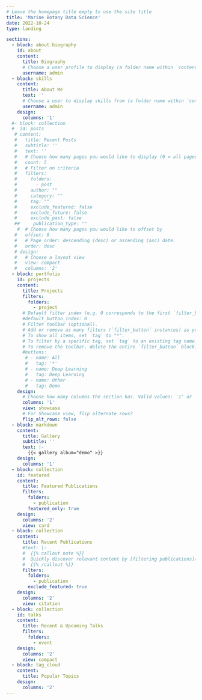```yaml
---
# Leave the homepage title empty to use the site title
title: 'Marine Botany Data Science'
date: 2022-10-24
type: landing

sections:
  - block: about.biography
    id: about
    content:
      title: Biography
      # Choose a user profile to display (a folder name within `content/authors/`)
      username: admin
  - block: skills
    content:
      title: About Me
      text: ''
      # Choose a user to display skills from (a folder name within `content/authors/`)
      username: admin
    design:
      columns: '1'
  #- block: collection
  #  id: posts
   # content:
   #   title: Recent Posts
   #   subtitle: ''
   #   text: ''
   #   # Choose how many pages you would like to display (0 = all pages)
   #   count: 5
   #   # Filter on criteria
   #   filters:
   #     folders:
   #       - post
   #     author: ""
   #     category: ""
   #     tag: ""
   #     exclude_featured: false
   #     exclude_future: false
   #     exclude_past: false
   ##     publication_type: ""
    #  # Choose how many pages you would like to offset by
   #   offset: 0
   #   # Page order: descending (desc) or ascending (asc) date.
   #   order: desc
   # design:
   #   # Choose a layout view
   #   view: compact
   #   columns: '2'
  - block: portfolio
    id: projects
    content:
      title: Projects
      filters:
        folders:
          - project
      # Default filter index (e.g. 0 corresponds to the first `filter_button` instance below).
      #default_button_index: 0
      # Filter toolbar (optional).
      # Add or remove as many filters (`filter_button` instances) as you like.
      # To show all items, set `tag` to "*".
      # To filter by a specific tag, set `tag` to an existing tag name.
      # To remove the toolbar, delete the entire `filter_button` block.
      #buttons:
       # - name: All
       #   tag: '*'
       # - name: Deep Learning
       #   tag: Deep Learning
       # - name: Other
       #   tag: Demo
    design:
      # Choose how many columns the section has. Valid values: '1' or '2'.
      columns: '1'
      view: showcase
      # For Showcase view, flip alternate rows?
      flip_alt_rows: false
  - block: markdown
    content:
      title: Gallery
      subtitle: ''
      text: |-
        {{< gallery album="demo" >}}
    design:
      columns: '1'
  - block: collection
    id: featured
    content:
      title: Featured Publications
      filters:
        folders:
          - publication
        featured_only: true
    design:
      columns: '2'
      view: card
  - block: collection
    content:
      title: Recent Publications
      #text: |-
      #  {{% callout note %}}
      #  Quickly discover relevant content by [filtering publications](./publication/).
      #  {{% /callout %}}
      filters:
        folders:
          - publication
        exclude_featured: true
    design:
      columns: '2'
      view: citation
  - block: collection
    id: talks
    content:
      title: Recent & Upcoming Talks
      filters:
        folders:
          - event
    design:
      columns: '2'
      view: compact
  - block: tag_cloud
    content:
      title: Popular Topics
    design:
      columns: '2'
---
```

